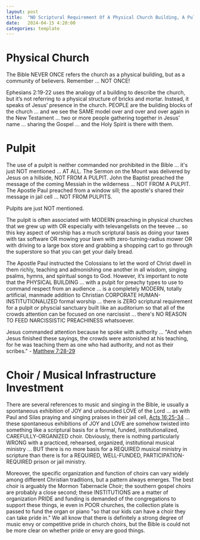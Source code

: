 ```yaml
---
layout: post
title:  "NO Scriptural Requirement Of A Physical Church Building, A Pulpit, Or A Choir"
date:   2024-04-15 4:20:00
categories: template
---
```




# Physical Church

The Bible NEVER ONCE refers the church as a physical building, but as a community of believers. Remember ... NOT ONCE!

Ephesians 2:19-22 uses the analogy of a building to describe the church, but it’s not referring to a physical structure of bricks and mortar. Instead, it speaks of Jesus’ presence in the church. PEOPLE are the building blocks of the church ... and we see the SAME model over and over and over again in the New Testament ... two or more people gathering together in Jesus’ name ... sharing the Gospel ... and the Holy Spirit is there with them.

# Pulpit

The use of a pulpit is neither commanded nor prohibited in the Bible ... it's just NOT mentioned ... AT ALL. The Sermon on the Mount was delivered by Jesus on a hillside, NOT FROM A PULPIT. John the Baptist preached the message of the coming Messiah in the wilderness ... NOT FROM A PULPIT.  The Apostle Paul preached from a window sill; the apostle's shared their message in jail cell ... NOT FROM PULPITS.

Pulpits are just NOT mentioned.

The pulpit is often associated with MODERN preaching in physical churches that we grew up with OR especially with televangelists on the teevee ... so this key aspect of worship has a much scriptural basis as doing your taxes with tax software OR mowing your lawn with zero-turning-radius mower OR with driving to a large box store and grabbing a shopping cart to go through the superstore so that you can get your daily bread. 

The Apostle Paul instructed the Colossians to let the word of Christ dwell in them richly, teaching and admonishing one another in all wisdom, singing psalms, hymns, and spiritual songs to God. However, it’s important to note that the PHYSICAL BUILDING ... with a pulpit for preachy types to use to command respect from an audience ... is a completely MODERN, totally artificial, manmade addition to Christian CORPORATE HUMAN-INSTITUTIONALIZED formal worship ... there is ZERO scriptural requirement for a pulpit or physcial sanctuary built like an auditorium so that all of the crowds attention can be focused on one narcissist ... there's NO REASON TO FEED NARCISSISTIC PREACHINESS whatsoever.

Jesus commanded attention because he spoke with authority ... "And when Jesus finished these sayings, the crowds were astonished at his teaching, for he was teaching them as one who had authority, and not as their scribes." - [Matthew 7:28-29](https://www.biblestudytools.com/matthew/passage/?q=matthew+7:28-29)

# Choir / Musical Infrastructure Investment

There are several references to music and singing in the Bible, ie usually a spontaneous exhibition of JOY and unbounded LOVE of the Lord ... as with Paul and Silas praying and singing praises in their jail cell, [Acts 16:25-34](https://www.biblestudytools.com/acts/passage/?q=acts+16:25-34) ... these spontaneous exhibitions of JOY and LOVE are somehow twisted into something like a scriptural basis for a formal, funded, institutionalized, CAREFULLY-ORGANIZED choir. Obviously, there is nothing particularly WRONG with a practiced, rehearsed, organized, institutional musical ministry ... BUT there is no more basis for a REQUIRED musical ministry in scripture than there is for a REQUIRED, WELL-FUNDED, PARTICIPATION-REQUIRED prison or jail ministry. 

Moreover, the specific organization and function of choirs can vary widely among different Christian traditions, but a pattern always emerges.  The best choir is arguably the Mormon Tabernacle Choir; the southern gospel choirs are probably a close second; these INSTITUTIONS are a matter of organization PRIDE and funding is demanded of the congregations to support these things, ie even in POOR churches, the collection plate is passed to fund the organ or piano "so that our kids can have a choir they can take pride in." We all know that there is definitely a strong degree of music envy or competitive pride in church choirs, but the Bible is could not be more clear on whether pride or envy are good things. 

